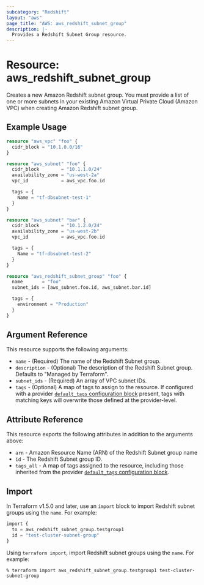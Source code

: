 ```yaml
---
subcategory: "Redshift"
layout: "aws"
page_title: "AWS: aws_redshift_subnet_group"
description: |-
  Provides a Redshift Subnet Group resource.
---
```


# Resource: aws_redshift_subnet_group

Creates a new Amazon Redshift subnet group. You must provide a list of one or more subnets in your existing Amazon Virtual Private Cloud (Amazon VPC) when creating Amazon Redshift subnet group.

## Example Usage

```terraform
resource "aws_vpc" "foo" {
  cidr_block = "10.1.0.0/16"
}

resource "aws_subnet" "foo" {
  cidr_block        = "10.1.1.0/24"
  availability_zone = "us-west-2a"
  vpc_id            = aws_vpc.foo.id

  tags = {
    Name = "tf-dbsubnet-test-1"
  }
}

resource "aws_subnet" "bar" {
  cidr_block        = "10.1.2.0/24"
  availability_zone = "us-west-2b"
  vpc_id            = aws_vpc.foo.id

  tags = {
    Name = "tf-dbsubnet-test-2"
  }
}

resource "aws_redshift_subnet_group" "foo" {
  name       = "foo"
  subnet_ids = [aws_subnet.foo.id, aws_subnet.bar.id]

  tags = {
    environment = "Production"
  }
}
```

## Argument Reference

This resource supports the following arguments:

* `name` - (Required) The name of the Redshift Subnet group.
* `description` - (Optional) The description of the Redshift Subnet group. Defaults to "Managed by Terraform".
* `subnet_ids` - (Required) An array of VPC subnet IDs.
* `tags` - (Optional) A map of tags to assign to the resource. If configured with a provider [`default_tags` configuration block](https://registry.terraform.io/providers/hashicorp/aws/latest/docs#default_tags-configuration-block) present, tags with matching keys will overwrite those defined at the provider-level.

## Attribute Reference

This resource exports the following attributes in addition to the arguments above:

* `arn` - Amazon Resource Name (ARN) of the Redshift Subnet group name
* `id` - The Redshift Subnet group ID.
* `tags_all` - A map of tags assigned to the resource, including those inherited from the provider [`default_tags` configuration block](https://registry.terraform.io/providers/hashicorp/aws/latest/docs#default_tags-configuration-block).

## Import

In Terraform v1.5.0 and later, use an `import` block to import Redshift subnet groups using the `name`. For example:

```terraform
import {
  to = aws_redshift_subnet_group.testgroup1
  id = "test-cluster-subnet-group"
}
```

Using `terraform import`, import Redshift subnet groups using the `name`. For example:

```console
% terraform import aws_redshift_subnet_group.testgroup1 test-cluster-subnet-group
```
